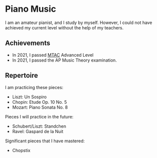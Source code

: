 # Piano Music

I am an amateur pianist, and I study by myself.
However, I could not have achieved my current level without the help of
my teachers.

## Achievements

* In 2021, I passed [MTAC](http://www.mtac.org/) Advanced Level
* In 2021, I passed the AP Music Theory examination.

## Repertoire

I am practicing these pieces:

* Liszt: Un Sospiro
* Chopin: Etude Op. 10 No. 5
* Mozart: Piano Sonata No. 8

Pieces I will practice in the future:

* Schubert/Liszt: Standchen
* Ravel: Gaspard de la Nuit

Significant pieces that I have mastered:

* Chopstix
